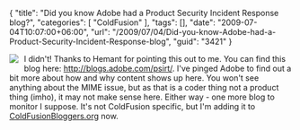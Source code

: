 {
	"title": "Did you know Adobe had a Product Security Incident Response blog?",
	"categories": [
		"ColdFusion"
	],
	"tags": [],
	"date": "2009-07-04T10:07:00+06:00",
	"url": "/2009/07/04/Did-you-know-Adobe-had-a-Product-Security-Incident-Response-blog",
	"guid": "3421"
}

<img src="http://www.raymondcamden.com/images/cfjedi//psirt.png" align="left" style="margin-right:10px;margin-bottom:10px">

I didn't! Thanks to Hemant for pointing this out to me. You can find this blog here: <a href="http://blogs.adobe.com/psirt/">http://blogs.adobe.com/psirt/</a>. I've pinged Adobe to find out a bit more about how and why content shows up here. You won't see anything about the MIME issue, but as that is a coder thing not a product thing (imho), it may not make sense here. Either way - one more blog to monitor I suppose. It's not ColdFusion specific, but I'm adding it to <a href="http://www.coldfusionbloggers.org">ColdFusionBloggers.org</a> now.

<br clear="left">